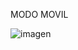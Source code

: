 MODO MOVIL 

![imagen](https://github.com/user-attachments/assets/1f5cce68-a9cb-40ad-9ed2-1a0c905eb6aa)
